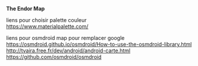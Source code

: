 **The Endor Map**

liens pour choisir palette couleur  
https://www.materialpalette.com/

liens pour osmdroid map pour remplacer google  
https://osmdroid.github.io/osmdroid/How-to-use-the-osmdroid-library.html  
http://tvaira.free.fr/dev/android/android-carte.html  
https://github.com/osmdroid/osmdroid  
